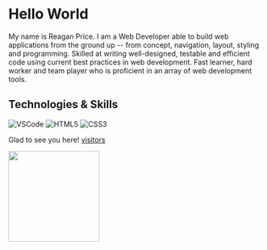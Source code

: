 # Hello World

My name is Reagan Price.  I am a Web Developer able to build web applications from the ground up -- from concept, navigation, layout, styling and programming.  Skilled at writing well-designed, testable and efficient code using current best practices in web development. Fast learner, hard worker and team player who is proficient in an array of web development tools.


## Technologies & Skills

![VSCode](https://img.shields.io/badge/-Visual%20Studio-424040?logo=visual-studio&logoColor=44a5e6&style=plastic)
![HTML5](https://img.shields.io/badge/-HTML5-cf250e?logo=html5&logoColor=white&style=plastic)
![CSS3](https://img.shields.io/badge/-CSS3-0817e2?logo=css3&logoColor=white&style=plastic)

Glad to see you here! [visitors](https://visitor-badge.glitch.me/badge?page_id=page.id)


<img height="180em" src="https://github-readme-stats.vercel.app/api?rprice000=Gapur&show_icons=true&hide_border=true&&count_private=true&include_all_commits=true" />